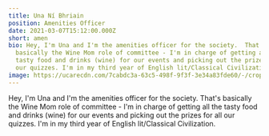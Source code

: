 ```yaml
---
title: Una Ní Bhriain
position: Amenities Officer
date: 2021-03-07T15:12:00.000Z
short: amen
bio: Hey, I'm Una and I'm the amenities officer for the society.  That's
  basically the Wine Mom role of committee - I'm in charge of getting all the
  tasty food and drinks (wine) for our events and picking out the prizes for all
  our quizzes. I'm in my third year of English lit/Classical Civilization.
image: https://ucarecdn.com/7cabdc3a-63c5-498f-9f3f-3e34a83fde60/-/crop/923x615/79,139/-/preview/
---
```

Hey, I'm Una and I'm the amenities officer for the society.  That's basically the Wine Mom role of committee - I'm in charge of getting all the tasty food and drinks (wine) for our events and picking out the prizes for all our quizzes. I'm in my third year of English lit/Classical Civilization.